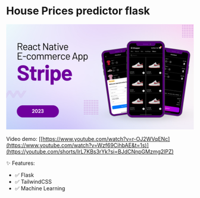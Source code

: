 # House Prices predictor flask

![Project Demo](https://github.com/sudheersuri/ecommerce-app/blob/main/demo.png)

Video demo:
[[https://www.youtube.com/watch?v=r-OJ2WVqENc](https://www.youtube.com/watch?v=Wzf69CihbAE&t=1s)](https://youtube.com/shorts/IrL7KBs3rYk?si=BJdCNnpGMzmg2lPZ)


✨ Features:
- ✅ Flask
- ✅ TailwindCSS
- ✅ Machine Learning

